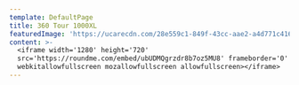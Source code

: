 ```yaml
---
template: DefaultPage
title: 360 Tour 1000XL
featuredImage: 'https://ucarecdn.com/28e559c1-849f-43cc-aae2-a4d771c41631/'
content: >-
  <iframe width='1280' height='720'
  src='https://roundme.com/embed/ubUDMQgrzdr8b7oz5MU8' frameborder='0'
  webkitallowfullscreen mozallowfullscreen allowfullscreen></iframe>
---
```


